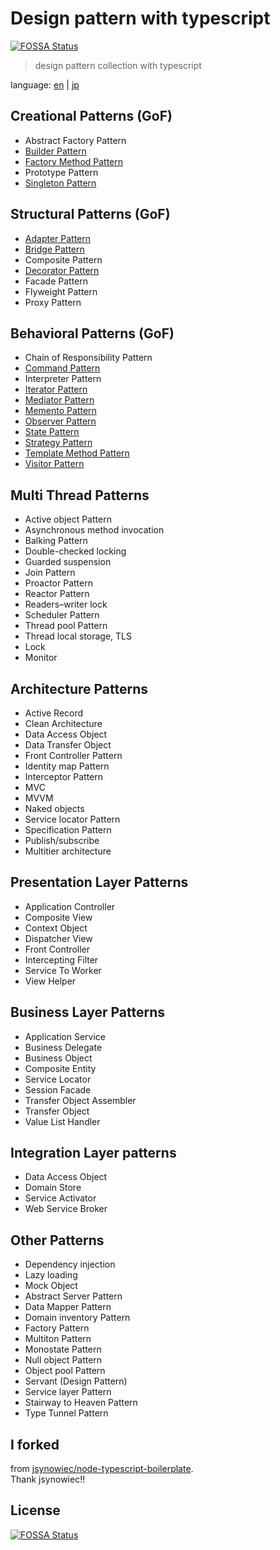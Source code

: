 # Design pattern with typescript
[![FOSSA Status](https://app.fossa.io/api/projects/git%2Bgithub.com%2Ftomatoaiu%2FDesignPattern.svg?type=shield)](https://app.fossa.io/projects/git%2Bgithub.com%2Ftomatoaiu%2FDesignPattern?ref=badge_shield)

> design pattern collection with typescript

language: [en](./README.md) | [jp](./README.jp.md)

## Creational Patterns (GoF)
- Abstract Factory Pattern
- [Builder Pattern](./src/creational-patterns/builder-pattern/builder.ts)
- [Factory Method Pattern](./src/creational-patterns/factory-method-pattern/factory-method.ts)
- Prototype Pattern
- [Singleton Pattern](./src/creational-patterns/singleton-pattern/singleton.ts)

## Structural Patterns (GoF)
- [Adapter Pattern](./src/structural-patterns/adapter-pattern/adapter.ts)
- [Bridge Pattern](./src/structural-patterns/bridge-pattern/bridge.ts)
- Composite Pattern
- [Decorator Pattern](./src/structural-patterns/decorator-pattern/decorator.ts)
- Facade Pattern
- Flyweight Pattern
- Proxy Pattern

## Behavioral Patterns (GoF)
- Chain of Responsibility Pattern
- [Command Pattern](./src/behavioral-patterns/command-pattern/command.ts)
- Interpreter Pattern
- [Iterator Pattern](./src/behavioral-patterns/iterator-pattern/iterator.ts)
- [Mediator Pattern](./src/behavioral-patterns/mediator-pattern/mediator.ts)
- [Memento Pattern](./src/behavioral-patterns/memento-pattern/memento.ts)
- [Observer Pattern](./src/behavioral-patterns/observer-pattern/observer.ts)
- [State Pattern](./src/behavioral-patterns/state-pattern/state.ts)
- [Strategy Pattern](./src/behavioral-patterns/strategy-pattern/strategy.ts)
- [Template Method Pattern](./src/behavioral-patterns/template-method-pattern/template-method.ts)
- [Visitor Pattern](./src/behavioral-patterns/visitor-pattern/visitor.ts)

## Multi Thread Patterns
- Active object Pattern
- Asynchronous method invocation
- Balking Pattern
- Double-checked locking
- Guarded suspension
- Join Pattern
- Proactor Pattern
- Reactor Pattern
- Readers–writer lock
- Scheduler Pattern
- Thread pool Pattern
- Thread local storage, TLS
- Lock
- Monitor

## Architecture Patterns
- Active Record
- Clean Architecture
- Data Access Object
- Data Transfer Object
- Front Controller Pattern
- Identity map Pattern
- Interceptor Pattern
- MVC
- MVVM
- Naked objects
- Service locator Pattern
- Specification Pattern
- Publish/subscribe
- Multitier architecture

## Presentation Layer Patterns
- Application Controller
- Composite View
- Context Object
- Dispatcher View
- Front Controller
- Intercepting Filter
- Service To Worker
- View Helper

## Business Layer Patterns
- Application Service
- Business Delegate
- Business Object
- Composite Entity
- Service Locator
- Session Facade
- Transfer Object Assembler
- Transfer Object
- Value List Handler

##  Integration Layer patterns
- Data Access Object
- Domain Store
- Service Activator
- Web Service Broker

## Other Patterns
- Dependency injection
- Lazy loading
- Mock Object
- Abstract Server Pattern
- Data Mapper Pattern
- Domain inventory Pattern
- Factory Pattern
- Multiton Pattern
- Monostate Pattern
- Null object Pattern
- Object pool Pattern
- Servant (Design Pattern)
- Service layer Pattern
- Stairway to Heaven Pattern
- Type Tunnel Pattern

## I forked
from [jsynowiec/node-typescript-boilerplate](https://github.com/jsynowiec/node-typescript-boilerplate).  
Thank jsynowiec!!  


## License
[![FOSSA Status](https://app.fossa.io/api/projects/git%2Bgithub.com%2Ftomatoaiu%2FDesignPattern.svg?type=large)](https://app.fossa.io/projects/git%2Bgithub.com%2Ftomatoaiu%2FDesignPattern?ref=badge_large)